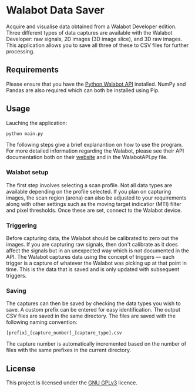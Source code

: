 # Walabot Data Saver

Acquire and visualise data obtained from a Walabot Developer edition. Three different types of data captures are available with the Walabot Developer: raw signals, 2D images (3D image slice), and 3D raw images. This application allows you to save all three of these to CSV files for further processing.


## Requirements

Please ensure that you have the [Python Walabot API](https://api.walabot.com/_pythonapi.html#_installingwalabotapi) installed. NumPy and Pandas are also required which can both be installed using Pip.

## Usage

Lauching the application:
```bash
python main.py
```

The following steps give a brief explanantion on how to use the program. For more detailed information regarding the Walabot, please see their API documentation both on their [website](https://api.walabot.com/) and in the WalabotAPI.py file.

### Walabot setup

The first step involves selecting a scan profile. Not all data types are available depending on the profile selected. If you plan on capturing images, the scan region (arena) can also be adjusted to your requirements along with other settings such as the moving target indicatior (MTI) filter and pixel thresholds. Once these are set, connect to the Walabot device.


### Triggering
Before capturing data, the Walabot should be calibrated to zero out the images. If you are capturing raw signals, then don't calibrate as it does affect the signals but in an unexpected way which is not documented in the API. The Walabot captures data using the concept of triggers — each trigger is a capture of whatever the Walabot was picking up at that point in time. This is the data that is saved and is only updated with subsequent triggers.


### Saving
The captures can then be saved by checking the data types you wish to save. A custom prefix can be entered for easy identification. The output CSV files are saved in the same directory. The files are saved with the following naming convention:
```
[prefix]_[capture_number]_[capture_type].csv
```
The capture number is automatically incremented based on the number of files with the same prefixes in the current directory.

## License
This project is licensed under the [GNU GPLv3](https://www.gnu.org/licenses/gpl-3.0.en.html) licence.